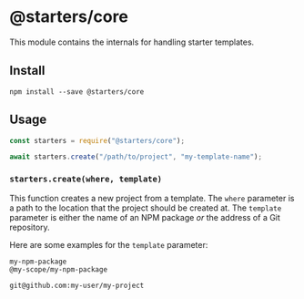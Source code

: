 # @starters/core

This module contains the internals for handling starter templates.

## Install

```shell
npm install --save @starters/core
```

## Usage

```js
const starters = require("@starters/core");

await starters.create("/path/to/project", "my-template-name");
```

### `starters.create(where, template)`

This function creates a new project from a template. The `where` parameter is a path
to the location that the project should be created at. The `template` parameter is either
the name of an NPM package _or_ the address of a Git repository.

Here are some examples for the `template` parameter:

```
my-npm-package
@my-scope/my-npm-package

git@github.com:my-user/my-project
```
